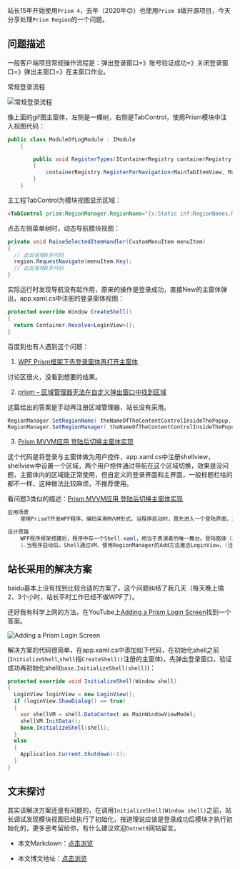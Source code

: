 站长15年开始使用`Prism 4`，去年（2020年😊）也使用`Prism 8`做开源项目，今天分享处理`Prism Region`的一个问题。

## 问题描述

一般客户端项目常规操作流程是：弹出登录窗口=》账号验证成功=》关闭登录窗口=》弹出主窗口=》在主窗口作业。

常规登录流程

![常规登录流程](https://img1.d9tools.com/2021/01/0201.gif)

像上面的gif图主窗体，左侧是一棵树，右侧是TabControl，使用Prism模块中注入视图代码：

```C#
public class ModuleOfLogModule : IModule
	{	

		public void RegisterTypes(IContainerRegistry containerRegistry)
		{
			containerRegistry.RegisterForNavigation<MainTabItemView, MainTabItemViewModel>(KEY_OF_CURRENT_MODULE);
		}
	}
```

主工程TabControl为模块视图显示区域：

```html
<TabControl prism:RegionManager.RegionName="{x:Static inf:RegionNames.MainTabRegion}" />
```

点击左侧菜单树时，动态导航模块视图：

```C#
private void RaiseSelectedItemHandler(CustomMenuItem menuItem)
{
  // 此处省略N多代码
  region.RequestNavigate(menuItem.Key);
  // 此处省略N多代码
}
```

实际运行时发现导航没有起作用，原来的操作是登录成功，直接New的主窗体弹出，app.xaml.cs中注册的登录窗体视图：

```C#
protected override Window CreateShell()
{
  return Container.Resolve<LoginView>();
}
```

百度到也有人遇到这个问题：

1. [WPF Prism框架下先登录窗体再打开主窗体](https://bbs.csdn.net/topics/392475855)

讨论区很火，没看到想要的结果。

2. [prism – 区域管理器无法在自定义弹出窗口中找到区域](http://www.voidcn.com/article/p-bsitldrc-bua.html)

这篇给出的答案是手动再注册区域管理器，站长没有采用。

```C#
RegionManager.SetRegionName( theNameOfTheContentControlInsideThePopup, WellKnownRegionNames.DataFeedRegion );
RegionManager.SetRegionManager( theNameOfTheContentControlInsideThePopup, theRegionManagerInstanceFromUnity );
```

3. [Prism MVVM应用 登陆后切换主窗体实现](https://www.iteye.com/resource/cxb2011-11142807)

这个代码是将登录与主窗体做为用户控件，app.xaml.cs中注册shellview，shellview中设置一个区域，两个用户控件通过导航在这个区域切换，效果是没问题，主窗体内的区域能正常使用，但自定义的登录界面和主界面，一般标题栏啥的都不一样，这种做法比较麻烦，不推荐使用。

看问题3类似的描述：[Prism MVVM应用 登陆后切换主窗体实现](https://download.csdn.net/download/cxb2011/11142807)
```C#
应用场景
    使用Prism7开发WPF程序，编码采用MVVM形式。当程序启动时，首先进入一个登陆界面，进行登陆认证，认证成功后转入程序布局主窗口。

设计思路
    WPF程序框架搭建后，程序中存一个Shell.xaml，相当于表演者的唯一舞台。登陆窗体（以下简称 LoginView)和程序布局主窗体（以下简称 MainView）,分别利用IRegionManager进行管理，根据需要在不同时机相继出场表演。所有操作均由各自ViewModel（简称VM）代码完成。
    1.当程序启动后，Shell通过VM，使用RegionManager的Add方法激活LoginView，(注：站长补充描述=登录验证成功，注销LoginView，再通过Add方法激活MainView)
```

## 站长采用的解决方案

baidu基本上没有找到比较合适的方案了，这个问题纠结了我几天（每天晚上搞2、3个小时，站长平时工作已经不做WPF了）。

还好我有科学上网的方法，在YouTube上[Adding a Prism Login Screen](https://www.youtube.com/watch?v=pnG9CNfqZzA)找到一个答案。

![Adding a Prism Login Screen](https://img1.d9tools.com/2021/01/0202.jpg)

解决方案的代码很简单，在app.xaml.cs中添加如下代码，在初始化shell之前(`InitializeShell`,`shell`指`CreateShell()`注册的主窗体)，先弹出登录窗口，验证成功再初始化shell(`base.InitializeShell(shell)`)：

```C#
protected override void InitializeShell(Window shell)
{
  LoginView loginView = new LoginView();
  if (loginView.ShowDialog() == true)
  {
    var shellVM = shell.DataContext as MainWindowViewModel;
    shellVM.InitData();
    base.InitializeShell(shell);
  }
  else
  {
    Application.Current.Shutdown(-1);
  }
}
```

## 文末探讨

其实该解决方案还是有问题的，在调用`InitializeShell(Window shell)`之前，站长调试发现模块视图已经执行了初始化，按道理说应该是登录成功后模块才执行初始化的，更多思考留给你，有什么建议欢迎`Dotnet9`网站留言。

- 本文Markdown：[点击浏览](https://github.com/dotnet9/dotnet9.com/blob/develop/doc/blog_contents/uploads/2021/01/2021-01-07_01.md)

- 本文博文地址：[点击浏览](https://dotnet9.com/785)